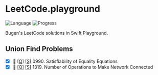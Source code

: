 # LeetCode.playground
![Language](https://img.shields.io/badge/Language-Swift%205.2-orange.svg)
![Progress](https://img.shields.io/badge/Count-2-orange.svg)

Bugen's LeetCode solutions in Swift Playground.
## Union Find Problems
- [X] 🤨 [[Q]](https://leetcode.com/problems/satisfiability-of-equality-equations/) [[S]](.././LeetCode.playground/Pages/990-Satisfiability%20of%20Equality%20Equations.xcplaygroundpage/Contents.swift) 0990. Satisfiability of Equality Equations 
- [X] 🤨 [[Q]](https://leetcode.com/problems/number-of-operations-to-make-network-connected/) [[S]](.././LeetCode.playground/Pages/1319-Number%20of%20Operations%20to%20Make%20Network%20Connected.xcplaygroundpage/Contents.swift) 1319. Number of Operations to Make Network Connected 
